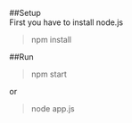 ##Setup  
First you have to install node.js
>npm install  

##Run

>npm start  

or  

>node app.js
